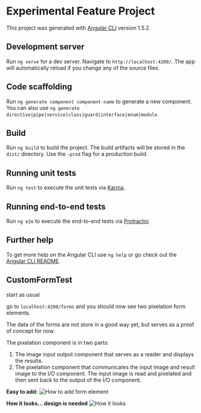 # Experimental Feature Project

This project was generated with [Angular CLI](https://github.com/angular/angular-cli) version 1.5.2.

## Development server

Run `ng serve` for a dev server. Navigate to `http://localhost:4200/`. The app will automatically reload if you change any of the source files.

## Code scaffolding

Run `ng generate component component-name` to generate a new component. You can also use `ng generate directive|pipe|service|class|guard|interface|enum|module`.

## Build

Run `ng build` to build the project. The build artifacts will be stored in the `dist/` directory. Use the `-prod` flag for a production build.

## Running unit tests

Run `ng test` to execute the unit tests via [Karma](https://karma-runner.github.io).

## Running end-to-end tests

Run `ng e2e` to execute the end-to-end tests via [Protractor](http://www.protractortest.org/).

## Further help

To get more help on the Angular CLI use `ng help` or go check out the [Angular CLI README](https://github.com/angular/angular-cli/blob/master/README.md).

## CustomFormTest

start as usual

go to `localhost:4200/forms` and you should now see two pixelation form elements.

The data of the forms are not store in a good way yet, but serves as a proof of concept for now.

The pixelation component is in two parts: 
1. The image input output component that serves as a reader and displays the results.
2. The pixelation component that communicates the input image and result image to the I/O component. The input image is read and pixelated and then sent back to the output of the I/O component.

**Easy to add:**
![How to add form element](https://github.com/stagecast/starter-web-test/blob/feature/dynamic-components-pixelation/easy-to-add.jpg)

**How it looks... design is needed**
![How it looks](https://github.com/stagecast/starter-web-test/blob/feature/dynamic-components-pixelation/pixelation-form-design-needed.jpg)

